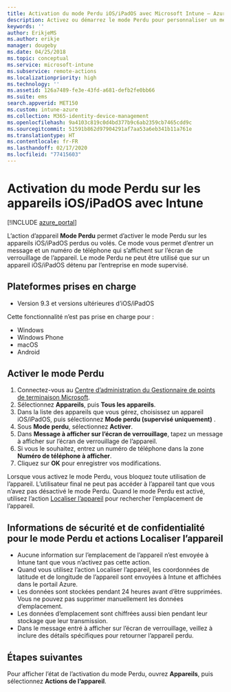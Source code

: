 ```yaml
---
title: Activation du mode Perdu iOS/iPadOS avec Microsoft Intune – Azure | Microsoft Docs
description: Activez ou démarrez le mode Perdu pour personnaliser un message qui s’affichera sur l’écran de verrouillage d’un appareil iOS/iPadOS perdu ou volé avec Microsoft Intune. Obtenez également plus d’informations sur la sécurité et les informations de confidentialité lors de l’utilisation de l’action mode Perdu.
keywords: ''
author: ErikjeMS
ms.author: erikje
manager: dougeby
ms.date: 04/25/2018
ms.topic: conceptual
ms.service: microsoft-intune
ms.subservice: remote-actions
ms.localizationpriority: high
ms.technology: ''
ms.assetid: 126a7489-fe3e-43fd-a681-defb2fe0bb66
ms.suite: ems
search.appverid: MET150
ms.custom: intune-azure
ms.collection: M365-identity-device-management
ms.openlocfilehash: 9a4103c819c0d4bd377b9c6ab2359cb7465cdd9c
ms.sourcegitcommit: 51591b862d97904291af7aa53a6eb341b11a761e
ms.translationtype: HT
ms.contentlocale: fr-FR
ms.lasthandoff: 02/17/2020
ms.locfileid: "77415603"
---
```

# <a name="enable-lost-mode-on-iosipados-devices-with-intune"></a>Activation du mode Perdu sur les appareils iOS/iPadOS avec Intune

[!INCLUDE [azure_portal](../includes/azure_portal.md)]

L’action d’appareil **Mode Perdu** permet d’activer le mode Perdu sur les appareils iOS/iPadOS perdus ou volés. Ce mode vous permet d’entrer un message et un numéro de téléphone qui s’affichent sur l’écran de verrouillage de l’appareil. Le mode Perdu ne peut être utilisé que sur un appareil iOS/iPadOS détenu par l’entreprise en mode supervisé.

## <a name="supported-platforms"></a>Plateformes prises en charge

- Version 9.3 et versions ultérieures d’iOS/iPadOS

Cette fonctionnalité n’est pas prise en charge pour : 
- Windows
- Windows Phone
- macOS
- Android

## <a name="enable-lost-mode"></a>Activer le mode Perdu

1. Connectez-vous au [Centre d’administration du Gestionnaire de points de terminaison Microsoft](https://go.microsoft.com/fwlink/?linkid=2109431).
3. Sélectionnez **Appareils**, puis **Tous les appareils**.
4. Dans la liste des appareils que vous gérez, choisissez un appareil iOS/iPadOS, puis sélectionnez **Mode perdu (supervisé uniquement)** .
5. Sous **Mode perdu**, sélectionnez **Activer**.
6. Dans **Message à afficher sur l’écran de verrouillage**, tapez un message à afficher sur l’écran de verrouillage de l’appareil.
7. Si vous le souhaitez, entrez un numéro de téléphone dans la zone **Numéro de téléphone à afficher**.
6. Cliquez sur **OK** pour enregistrer vos modifications.

Lorsque vous activez le mode Perdu, vous bloquez toute utilisation de l’appareil. L’utilisateur final ne peut pas accéder à l’appareil tant que vous n’avez pas désactivé le mode Perdu. Quand le mode Perdu est activé, utilisez l’action [Localiser l’appareil](device-locate.md) pour rechercher l’emplacement de l’appareil.

## <a name="security-and-privacy-information-for-the-lost-mode-and-locate-device-actions"></a>Informations de sécurité et de confidentialité pour le mode Perdu et actions Localiser l’appareil
- Aucune information sur l’emplacement de l’appareil n’est envoyée à Intune tant que vous n’activez pas cette action.
- Quand vous utilisez l’action Localiser l’appareil, les coordonnées de latitude et de longitude de l’appareil sont envoyées à Intune et affichées dans le portail Azure.
- Les données sont stockées pendant 24 heures avant d’être supprimées. Vous ne pouvez pas supprimer manuellement les données d’emplacement.
- Les données d’emplacement sont chiffrées aussi bien pendant leur stockage que leur transmission.
- Dans le message entré à afficher sur l’écran de verrouillage, veillez à inclure des détails spécifiques pour retourner l’appareil perdu.

## <a name="next-steps"></a>Étapes suivantes

Pour afficher l’état de l’activation du mode Perdu, ouvrez **Appareils**, puis sélectionnez **Actions de l’appareil**.
